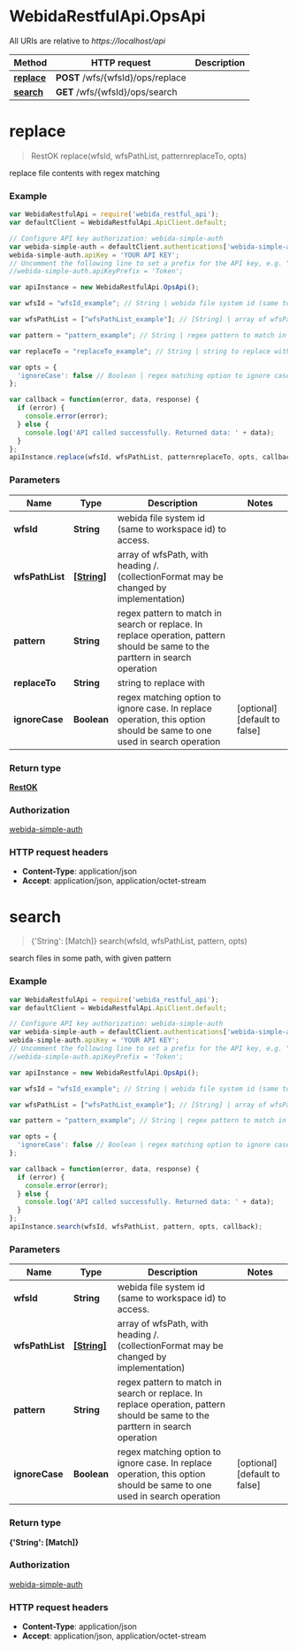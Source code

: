 # WebidaRestfulApi.OpsApi

All URIs are relative to *https://localhost/api*

Method | HTTP request | Description
------------- | ------------- | -------------
[**replace**](OpsApi.md#replace) | **POST** /wfs/{wfsId}/ops/replace | 
[**search**](OpsApi.md#search) | **GET** /wfs/{wfsId}/ops/search | 


<a name="replace"></a>
# **replace**
> RestOK replace(wfsId, wfsPathList, patternreplaceTo, opts)



replace file contents with regex matching

### Example
```javascript
var WebidaRestfulApi = require('webida_restful_api');
var defaultClient = WebidaRestfulApi.ApiClient.default;

// Configure API key authorization: webida-simple-auth
var webida-simple-auth = defaultClient.authentications['webida-simple-auth'];
webida-simple-auth.apiKey = 'YOUR API KEY';
// Uncomment the following line to set a prefix for the API key, e.g. "Token" (defaults to null)
//webida-simple-auth.apiKeyPrefix = 'Token';

var apiInstance = new WebidaRestfulApi.OpsApi();

var wfsId = "wfsId_example"; // String | webida file system id (same to workspace id) to access.

var wfsPathList = ["wfsPathList_example"]; // [String] | array of wfsPath, with heading /. (collectionFormat may be changed by implementation)

var pattern = "pattern_example"; // String | regex pattern to match in search or replace. In replace operation, pattern should be same to the parttern in search operation

var replaceTo = "replaceTo_example"; // String | string to replace with

var opts = { 
  'ignoreCase': false // Boolean | regex matching option to ignore case. In replace operation, this option should be same to one used in search operation
};

var callback = function(error, data, response) {
  if (error) {
    console.error(error);
  } else {
    console.log('API called successfully. Returned data: ' + data);
  }
};
apiInstance.replace(wfsId, wfsPathList, patternreplaceTo, opts, callback);
```

### Parameters

Name | Type | Description  | Notes
------------- | ------------- | ------------- | -------------
 **wfsId** | **String**| webida file system id (same to workspace id) to access. | 
 **wfsPathList** | [**[String]**](String.md)| array of wfsPath, with heading /. (collectionFormat may be changed by implementation) | 
 **pattern** | **String**| regex pattern to match in search or replace. In replace operation, pattern should be same to the parttern in search operation | 
 **replaceTo** | **String**| string to replace with | 
 **ignoreCase** | **Boolean**| regex matching option to ignore case. In replace operation, this option should be same to one used in search operation | [optional] [default to false]

### Return type

[**RestOK**](RestOK.md)

### Authorization

[webida-simple-auth](../README.md#webida-simple-auth)

### HTTP request headers

 - **Content-Type**: application/json
 - **Accept**: application/json, application/octet-stream

<a name="search"></a>
# **search**
> {&#39;String&#39;: [Match]} search(wfsId, wfsPathList, pattern, opts)



search files in some path, with given pattern

### Example
```javascript
var WebidaRestfulApi = require('webida_restful_api');
var defaultClient = WebidaRestfulApi.ApiClient.default;

// Configure API key authorization: webida-simple-auth
var webida-simple-auth = defaultClient.authentications['webida-simple-auth'];
webida-simple-auth.apiKey = 'YOUR API KEY';
// Uncomment the following line to set a prefix for the API key, e.g. "Token" (defaults to null)
//webida-simple-auth.apiKeyPrefix = 'Token';

var apiInstance = new WebidaRestfulApi.OpsApi();

var wfsId = "wfsId_example"; // String | webida file system id (same to workspace id) to access.

var wfsPathList = ["wfsPathList_example"]; // [String] | array of wfsPath, with heading /. (collectionFormat may be changed by implementation)

var pattern = "pattern_example"; // String | regex pattern to match in search or replace. In replace operation, pattern should be same to the parttern in search operation

var opts = { 
  'ignoreCase': false // Boolean | regex matching option to ignore case. In replace operation, this option should be same to one used in search operation
};

var callback = function(error, data, response) {
  if (error) {
    console.error(error);
  } else {
    console.log('API called successfully. Returned data: ' + data);
  }
};
apiInstance.search(wfsId, wfsPathList, pattern, opts, callback);
```

### Parameters

Name | Type | Description  | Notes
------------- | ------------- | ------------- | -------------
 **wfsId** | **String**| webida file system id (same to workspace id) to access. | 
 **wfsPathList** | [**[String]**](String.md)| array of wfsPath, with heading /. (collectionFormat may be changed by implementation) | 
 **pattern** | **String**| regex pattern to match in search or replace. In replace operation, pattern should be same to the parttern in search operation | 
 **ignoreCase** | **Boolean**| regex matching option to ignore case. In replace operation, this option should be same to one used in search operation | [optional] [default to false]

### Return type

**{&#39;String&#39;: [Match]}**

### Authorization

[webida-simple-auth](../README.md#webida-simple-auth)

### HTTP request headers

 - **Content-Type**: application/json
 - **Accept**: application/json, application/octet-stream

